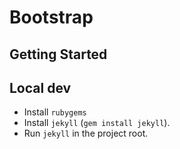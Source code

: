 # Bootstrap

## Getting Started

## Local dev

* Install `rubygems`
* Install `jekyll` (`gem install jekyll`).
* Run `jekyll` in the project root.
